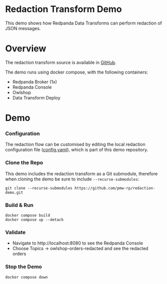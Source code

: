 # Redaction Transform Demo

This demo shows how Redpanda Data Transforms can perform redaction of JSON messages.

# Overview

The redaction transform source is available in [GitHub](https://github.com/pmw-rp/redaction-transform).

The demo runs using docker compose, with the following containers:

* Redpanda Broker (1x)
* Redpanda Console
* Owlshop
* Data Transform Deploy

# Demo

### Configuration

The redaction flow can be customised by editing the local redaction configuration file ([config.yaml](config.yaml)), which is part of this demo repository.

### Clone the Repo

This demo includes the redaction transform as a Git submodule, therefore when cloning the demo be sure to include `--recurse-submodules`:

```shell
git clone --recurse-submodules https://github.com/pmw-rp/redaction-demo.git
```

### Build & Run

```shell
docker compose build
docker compose up --detach
```

### Validate

* Navigate to http://localhost:8080 to see the Redpanda Console
* Choose Topics -> owlshop-orders-redacted and see the redacted orders

### Stop the Demo

```shell
docker compose down
```